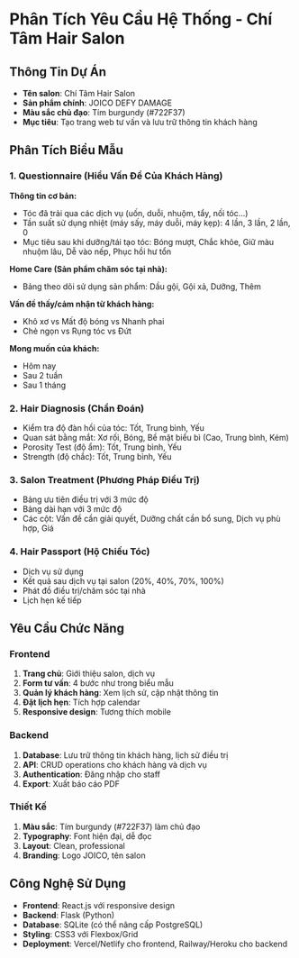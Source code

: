 # Phân Tích Yêu Cầu Hệ Thống - Chí Tâm Hair Salon

## Thông Tin Dự Án
- **Tên salon**: Chí Tâm Hair Salon
- **Sản phẩm chính**: JOICO DEFY DAMAGE
- **Màu sắc chủ đạo**: Tím burgundy (#722F37)
- **Mục tiêu**: Tạo trang web tư vấn và lưu trữ thông tin khách hàng

## Phân Tích Biểu Mẫu

### 1. Questionnaire (Hiểu Vấn Đề Của Khách Hàng)
**Thông tin cơ bản:**
- Tóc đã trải qua các dịch vụ (uốn, duỗi, nhuộm, tẩy, nối tóc...)
- Tần suất sử dụng nhiệt (máy sấy, máy duỗi, máy kẹp): 4 lần, 3 lần, 2 lần, 0
- Mục tiêu sau khi dưỡng/tái tạo tóc: Bóng mượt, Chắc khỏe, Giữ màu nhuộm lâu, Dễ vào nếp, Phục hồi hư tổn

**Home Care (Sản phẩm chăm sóc tại nhà):**
- Bảng theo dõi sử dụng sản phẩm: Dầu gội, Gội xả, Dưỡng, Thêm

**Vấn đề thấy/cảm nhận từ khách hàng:**
- Khô xơ vs Mất độ bóng vs Nhanh phai
- Chẻ ngọn vs Rụng tóc vs Đứt

**Mong muốn của khách:**
- Hôm nay
- Sau 2 tuần
- Sau 1 tháng

### 2. Hair Diagnosis (Chẩn Đoán)
- Kiểm tra độ đàn hồi của tóc: Tốt, Trung bình, Yếu
- Quan sát bằng mắt: Xơ rối, Bóng, Bề mặt biểu bì (Cao, Trung bình, Kém)
- Porosity Test (độ ẩm): Tốt, Trung bình, Yếu
- Strength (độ chắc): Tốt, Trung bình, Yếu

### 3. Salon Treatment (Phương Pháp Điều Trị)
- Bảng ưu tiên điều trị với 3 mức độ
- Bảng dài hạn với 3 mức độ
- Các cột: Vấn đề cần giải quyết, Dưỡng chất cần bổ sung, Dịch vụ phù hợp, Giá

### 4. Hair Passport (Hộ Chiếu Tóc)
- Dịch vụ sử dụng
- Kết quả sau dịch vụ tại salon (20%, 40%, 70%, 100%)
- Phát đồ điều trị/chăm sóc tại nhà
- Lịch hẹn kế tiếp

## Yêu Cầu Chức Năng

### Frontend
1. **Trang chủ**: Giới thiệu salon, dịch vụ
2. **Form tư vấn**: 4 bước như trong biểu mẫu
3. **Quản lý khách hàng**: Xem lịch sử, cập nhật thông tin
4. **Đặt lịch hẹn**: Tích hợp calendar
5. **Responsive design**: Tương thích mobile

### Backend
1. **Database**: Lưu trữ thông tin khách hàng, lịch sử điều trị
2. **API**: CRUD operations cho khách hàng và dịch vụ
3. **Authentication**: Đăng nhập cho staff
4. **Export**: Xuất báo cáo PDF

### Thiết Kế
1. **Màu sắc**: Tím burgundy (#722F37) làm chủ đạo
2. **Typography**: Font hiện đại, dễ đọc
3. **Layout**: Clean, professional
4. **Branding**: Logo JOICO, tên salon

## Công Nghệ Sử Dụng
- **Frontend**: React.js với responsive design
- **Backend**: Flask (Python)
- **Database**: SQLite (có thể nâng cấp PostgreSQL)
- **Styling**: CSS3 với Flexbox/Grid
- **Deployment**: Vercel/Netlify cho frontend, Railway/Heroku cho backend
